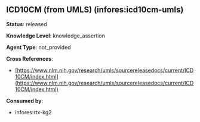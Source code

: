 [//]: # (DO NOT MANUALLY EDIT THIS FILE. IT IS GENERATED FROM A TEMPLATE.)

## ICD10CM (from UMLS) (infores:icd10cm-umls)

**Status**: released
  
**Knowledge Level**: knowledge_assertion
  
**Agent Type**: not_provided



**Cross References**:

- [https://www.nlm.nih.gov/research/umls/sourcereleasedocs/current/ICD10CM/index.html](https://www.nlm.nih.gov/research/umls/sourcereleasedocs/current/ICD10CM/index.html)


**Consumed by**:

- infores:rtx-kg2